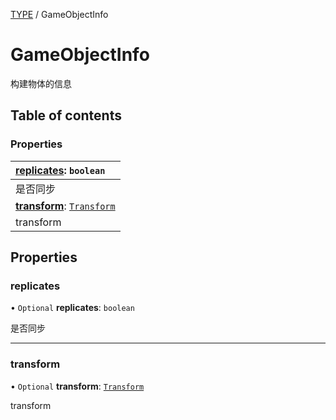 [TYPE](../groups/Core.TYPE.md) / GameObjectInfo

# GameObjectInfo <Badge type="tip" text="Interface" /> <Score text="GameObjectInfo" />

<p class="content-big">

构建物体的信息

</p>

## Table of contents

### Properties <Score text="Properties" /> 
| **[replicates](mw.GameObjectInfo.md#replicates)**: `boolean`  |
| :-----|
| 是否同步|
| **[transform](mw.GameObjectInfo.md#transform)**: [`Transform`](../classes/mw.Transform.md)  |
| transform|

## Properties

### replicates <Score text="replicates" /> 

• `Optional` **replicates**: `boolean`

是否同步

___

### transform <Score text="transform" /> 

• `Optional` **transform**: [`Transform`](../classes/mw.Transform.md)

transform
